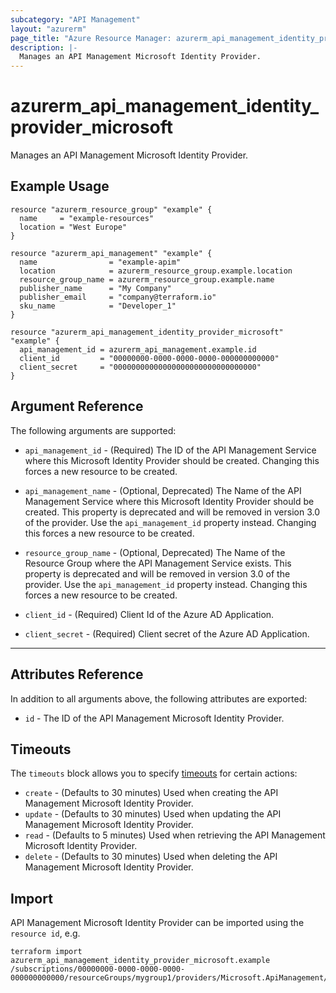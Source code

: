 ```yaml
---
subcategory: "API Management"
layout: "azurerm"
page_title: "Azure Resource Manager: azurerm_api_management_identity_provider_microsoft"
description: |-
  Manages an API Management Microsoft Identity Provider.
---
```


# azurerm_api_management_identity_provider_microsoft

Manages an API Management Microsoft Identity Provider.

## Example Usage

```hcl
resource "azurerm_resource_group" "example" {
  name     = "example-resources"
  location = "West Europe"
}

resource "azurerm_api_management" "example" {
  name                = "example-apim"
  location            = azurerm_resource_group.example.location
  resource_group_name = azurerm_resource_group.example.name
  publisher_name      = "My Company"
  publisher_email     = "company@terraform.io"
  sku_name            = "Developer_1"
}

resource "azurerm_api_management_identity_provider_microsoft" "example" {
  api_management_id = azurerm_api_management.example.id
  client_id         = "00000000-0000-0000-0000-000000000000"
  client_secret     = "00000000000000000000000000000000"
}
```

## Argument Reference

The following arguments are supported:

* `api_management_id` - (Required) The ID of the API Management Service where this Microsoft Identity Provider should be created. Changing this forces a new resource to be created.

* `api_management_name` - (Optional, Deprecated) The Name of the API Management Service where this Microsoft Identity Provider should be created. This property is deprecated and will be removed in version 3.0 of the provider. Use the `api_management_id` property instead. Changing this forces a new resource to be created.

* `resource_group_name` - (Optional, Deprecated) The Name of the Resource Group where the API Management Service exists. This property is deprecated and will be removed in version 3.0 of the provider. Use the `api_management_id` property instead. Changing this forces a new resource to be created.

* `client_id` - (Required) Client Id of the Azure AD Application.

* `client_secret` - (Required) Client secret of the Azure AD Application.

---

## Attributes Reference

In addition to all arguments above, the following attributes are exported:

* `id` - The ID of the API Management Microsoft Identity Provider.

## Timeouts

The `timeouts` block allows you to specify [timeouts](https://www.terraform.io/docs/configuration/resources.html#timeouts) for certain actions:

* `create` - (Defaults to 30 minutes) Used when creating the API Management Microsoft Identity Provider.
* `update` - (Defaults to 30 minutes) Used when updating the API Management Microsoft Identity Provider.
* `read` - (Defaults to 5 minutes) Used when retrieving the API Management Microsoft Identity Provider.
* `delete` - (Defaults to 30 minutes) Used when deleting the API Management Microsoft Identity Provider.

## Import

API Management Microsoft Identity Provider can be imported using the `resource id`, e.g.

```shell
terraform import azurerm_api_management_identity_provider_microsoft.example /subscriptions/00000000-0000-0000-0000-000000000000/resourceGroups/mygroup1/providers/Microsoft.ApiManagement/service1/identityProviders/Microsoft
```
